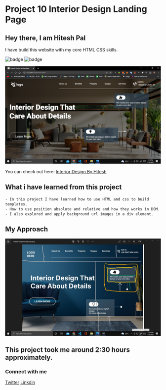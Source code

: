 # Project 10 Interior Design Landing Page

## Hey there, I am Hitesh Pal

I have build this website with my core HTML CSS skills.


![badge](https://img.shields.io/badge/Project%2010-Interior%20Design%20Page-yellowgreen)
![badge](https://img.shields.io/badge/HTML-CSS-green)

![image](./images/completed.png)

You can check out here: [Interior Design By Hitesh](https://interior-desig-by-hitesh.netlify.app/)



## What i have learned from this project

    - In this project I have learned how to use HTML and css to build templates.
    - How to use position absolute and relative and how they works in DOM.
    - I also explored and apply background url images in a div element.

## My Approach

![image](./images/approach.jpg)

## This project took me around 2:30 hours approximately.

### Connect with me 
[Twitter](https://twitter.com/HiteshP25522550) 
[Linkdin](https://www.linkedin.com/in/hitesh-pal-8379011ab/)
